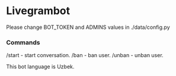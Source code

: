 # Livegrambot

Please change BOT_TOKEN and ADMINS values in ./data/config.py


### Commands

/start - start conversation.
/ban - ban user.
/unban - unban user.


This bot language is Uzbek.
